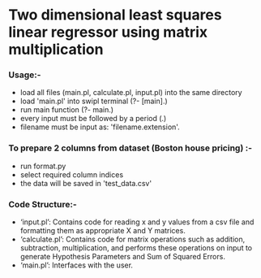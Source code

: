 # Two dimensional least squares linear regressor using matrix multiplication

### Usage:-

* load all files (main.pl, calculate.pl, input.pl) into the same directory
* load 'main.pl' into swipl terminal (?- [main].)
* run main function (?- main.)
* every input must be followed by a period (.)
* filename must be input as: 'filename.extension'.

### To prepare 2 columns from dataset (Boston house pricing) :-

* run format.py
* select required column indices
* the data will be saved in 'test_data.csv'


### Code Structure:-

* ‘input.pl’: Contains code for reading x and y values from a csv file and formatting them as appropriate X and Y matrices.
* ‘calculate.pl’: Contains code for matrix operations such as addition, subtraction, multiplication, and performs these operations on input to generate Hypothesis Parameters and Sum of Squared Errors.
* ‘main.pl’: Interfaces with the user.

